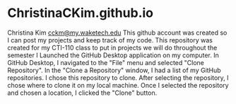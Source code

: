 # ChristinaCKim.github.io
Christina Kim
cckm@my.waketech.edu
This github account was created so I can post my projects and keep track of my code. 
This repository was created for my CTI-110 class to put in projects we will do throughout the semester
I Launched the GitHub Desktop application on my computer. In GitHub Desktop, I navigated to the "File" menu and selected "Clone Repository". In the "Clone a Repository" window, I had a list of my GitHub repositories. I chose this repository to clone. After selecting the repository, I chose where to clone it on my local machine. Once I selected the repository and chosen a location, I clicked the "Clone" button.
